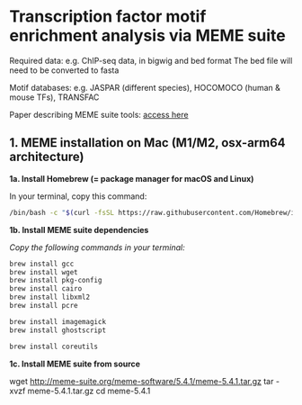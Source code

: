 # Transcription factor motif enrichment analysis via MEME suite

Required data: e.g. ChIP-seq data, in bigwig and bed format
The bed file will need to be converted to fasta

Motif databases: e.g. JASPAR (different species), HOCOMOCO (human & mouse TFs), TRANSFAC

Paper describing MEME suite tools: [access here](https://pmc.ncbi.nlm.nih.gov/articles/PMC4489269/)

## 1. MEME installation on Mac (M1/M2, osx-arm64 architecture)

**1a. Install Homebrew (= package manager for macOS and Linux)**

In your terminal, copy this command:

```bash
/bin/bash -c "$(curl -fsSL https://raw.githubusercontent.com/Homebrew/install/HEAD/install.sh)"
```


**1b. Install MEME suite dependencies**

*Copy the following commands in your terminal:*

```bash
brew install gcc
brew install wget
brew install pkg-config
brew install cairo
brew install libxml2
brew install pcre

brew install imagemagick
brew install ghostscript

brew install coreutils
```

**1c. Install MEME suite from source**

wget http://meme-suite.org/meme-software/5.4.1/meme-5.4.1.tar.gz
tar -xvzf meme-5.4.1.tar.gz
cd meme-5.4.1

